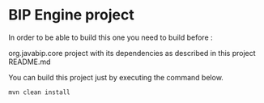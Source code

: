 # BIP Engine project



In order to be able to build this one you need to build before : 

org.javabip.core project with its dependencies as described in this project README.md

You can build this project just by executing the command below. 
 
```
mvn clean install

```
